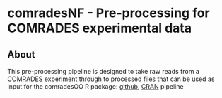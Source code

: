 # comradesNF - Pre-processing for COMRADES experimental data


## About

This pre-processing pipeline is designed to take raw reads from a COMRADES experiment through to processed files that can be used as input for the comradesOO R package: [github](https://github.com/JLP-BioInf/comradesOO), [CRAN](https://CRAN.R-project.org/package=comradesOO) pipeline
